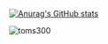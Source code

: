 [![Anurag's GitHub stats](https://github-readme-stats.vercel.app/api?username=toms300)](https://github.com/anuraghazra/github-readme-stats)


<div align="center"><img align="left" src="https://github-readme-stats.vercel.app/api/top-langs?username=toms3001&theme=omni&show_icons=true&locale=en&layout=default&hide_border=true" alt="toms300" /></div>
